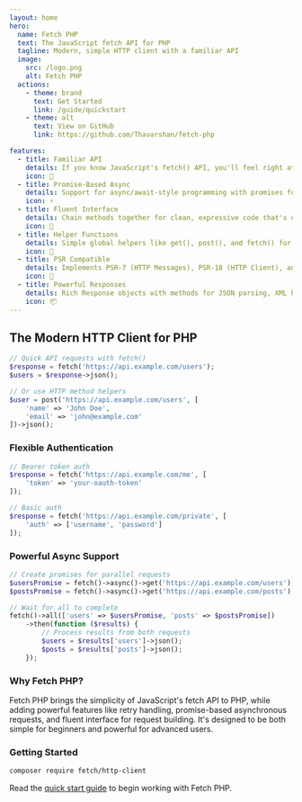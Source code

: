 ```yaml
---
layout: home
hero:
  name: Fetch PHP
  text: The JavaScript fetch API for PHP
  tagline: Modern, simple HTTP client with a familiar API
  image:
    src: /logo.png
    alt: Fetch PHP
  actions:
    - theme: brand
      text: Get Started
      link: /guide/quickstart
    - theme: alt
      text: View on GitHub
      link: https://github.com/Thavarshan/fetch-php

features:
  - title: Familiar API
    details: If you know JavaScript's fetch() API, you'll feel right at home with Fetch PHP's intuitive interface.
    icon: 🚀
  - title: Promise-Based Async
    details: Support for async/await-style programming with promises for concurrent HTTP requests.
    icon: ⚡
  - title: Fluent Interface
    details: Chain methods together for clean, expressive code that's easy to read and maintain.
    icon: 🔗
  - title: Helper Functions
    details: Simple global helpers like get(), post(), and fetch() for quick and easy HTTP requests.
    icon: 🧰
  - title: PSR Compatible
    details: Implements PSR-7 (HTTP Messages), PSR-18 (HTTP Client), and PSR-3 (Logging) standards.
    icon: 🔄
  - title: Powerful Responses
    details: Rich Response objects with methods for JSON parsing, XML handling, and more.
    icon: 📦
---
```


## The Modern HTTP Client for PHP

```php
// Quick API requests with fetch()
$response = fetch('https://api.example.com/users');
$users = $response->json();

// Or use HTTP method helpers
$user = post('https://api.example.com/users', [
    'name' => 'John Doe',
    'email' => 'john@example.com'
])->json();
```

### Flexible Authentication

```php
// Bearer token auth
$response = fetch('https://api.example.com/me', [
    'token' => 'your-oauth-token'
]);

// Basic auth
$response = fetch('https://api.example.com/private', [
    'auth' => ['username', 'password']
]);
```

### Powerful Async Support

```php
// Create promises for parallel requests
$usersPromise = fetch()->async()->get('https://api.example.com/users');
$postsPromise = fetch()->async()->get('https://api.example.com/posts');

// Wait for all to complete
fetch()->all(['users' => $usersPromise, 'posts' => $postsPromise])
    ->then(function ($results) {
        // Process results from both requests
        $users = $results['users']->json();
        $posts = $results['posts']->json();
    });
```

### Why Fetch PHP?

Fetch PHP brings the simplicity of JavaScript's fetch API to PHP, while adding powerful features like retry handling, promise-based asynchronous requests, and fluent interface for request building. It's designed to be both simple for beginners and powerful for advanced users.

### Getting Started

```bash
composer require fetch/http-client
```

Read the [quick start guide](/guide/quickstart) to begin working with Fetch PHP.
